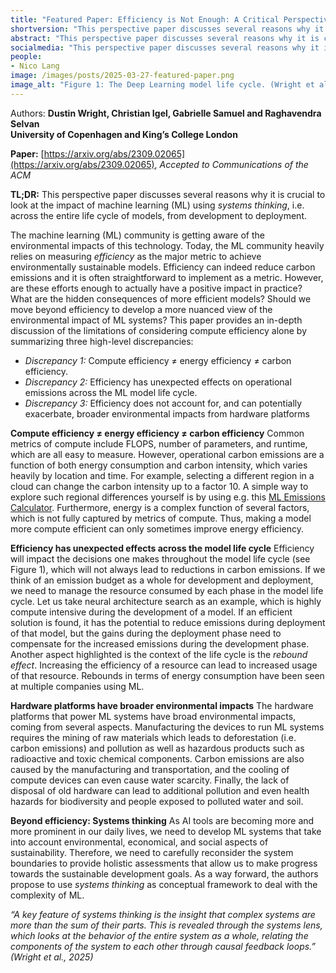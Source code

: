 ```yaml
---
title: "Featured Paper: Efficiency is Not Enough: A Critical Perspective of Environmentally Sustainable AI"
shortversion: "This perspective paper discusses several reasons why it is crucial to look at the impact of machine learning (ML) using systems thinking, i.e. across the entire life cycle of models, from development to deployment."
abstract: "This perspective paper discusses several reasons why it is crucial to look at the impact of machine learning (ML) using systems thinking, i.e. across the entire life cycle of models, from development to deployment."
socialmedia: "This perspective paper discusses several reasons why it is crucial to look at the impact of machine learning (ML) using systems thinking, i.e. across the entire life cycle of models, from development to deployment."
people:
- Nico Lang
image: /images/posts/2025-03-27-featured-paper.png
image_alt: "Figure 1: The Deep Learning model life cycle. (Wright et al., 2024\)"
---
```

Authors: **Dustin Wright, Christian Igel, Gabrielle Samuel and Raghavendra Selvan<br />
University of Copenhagen and King’s College London**

**Paper:** [https://arxiv.org/abs/2309.02065](https://arxiv.org/abs/2309.02065), *Accepted to Communications of the ACM*

**TL;DR:** This perspective paper discusses several reasons why it is crucial to look at the impact of machine learning (ML) using *systems thinking*, i.e. across the entire life cycle of models, from development to deployment.

The machine learning (ML) community is getting aware of the environmental impacts of this technology. Today, the ML community heavily relies on measuring *efficiency* as the major metric to achieve environmentally sustainable models. Efficiency can indeed reduce carbon emissions and it is often straightforward to implement as a metric. However, are these efforts enough to actually have a positive impact in practice? What are the hidden consequences of more efficient models? Should we move beyond efficiency to develop a more nuanced view of the environmental impact of ML systems? This paper provides an in-depth discussion of the limitations of considering compute efficiency alone by summarizing three high-level discrepancies:

* *Discrepancy 1:* Compute efficiency ≠ energy efficiency ≠ carbon efficiency.
* *Discrepancy 2:* Efficiency has unexpected effects on operational emissions across the ML model life cycle.
* *Discrepancy 3:* Efficiency does not account for, and can potentially exacerbate, broader environmental impacts from hardware platforms

**Compute efficiency ≠ energy efficiency ≠ carbon efficiency**
Common metrics of compute include FLOPS, number of parameters, and runtime, which are all easy to measure. However, operational carbon emissions are a function of both energy consumption and carbon intensity, which varies heavily by location and time. For example, selecting a different region in a cloud can change the carbon intensity up to a factor 10\. A simple way to explore such regional differences yourself is by using e.g. this [ML Emissions Calculator](https://mlco2.github.io/impact/#compute). Furthermore, energy is a complex function of several factors, which is not fully captured by metrics of compute. Thus, making a model more compute efficient can only sometimes improve energy efficiency.

**Efficiency has unexpected effects across the model life cycle**
Efficiency will impact the decisions one makes throughout the model life cycle (see Figure 1), which will not always lead to reductions in carbon emissions. If we think of an emission budget as a whole for development and deployment, we need to manage the resource consumed by each phase in the model life cycle. Let us take neural architecture search as an example, which is highly compute intensive during the development of a model. If an efficient solution is found, it has the potential to reduce emissions during deployment of that model, but the gains during the deployment phase need to compensate for the increased emissions during the development phase. Another aspect highlighted is the context of the life cycle is the *rebound effect*. Increasing the efficiency of a resource can lead to increased usage of that resource. Rebounds in terms of energy consumption have been seen at multiple companies using ML.

**Hardware platforms have broader environmental impacts**
The hardware platforms that power ML systems have broad environmental impacts, coming from several aspects. Manufacturing the devices to run ML systems requires the mining of raw materials which leads to deforestation (i.e. carbon emissions) and pollution as well as hazardous products such as radioactive and toxic chemical components. Carbon emissions are also caused by the manufacturing and transportation, and the cooling of compute devices can even cause water scarcity. Finally, the lack of disposal of old hardware can lead to additional pollution and even health hazards for biodiversity and people exposed to polluted water and soil.

**Beyond efficiency: Systems thinking**
As AI tools are becoming more and more prominent in our daily lives, we need to develop ML systems that take into account environmental, economical, and social aspects of sustainability. Therefore, we need to carefully reconsider the system boundaries to provide holistic assessments that allow us to make progress towards the sustainable development goals. As a way forward, the authors propose to use *systems thinking* as conceptual framework to deal with the complexity of ML.

*“A key feature of systems thinking is the insight that complex systems are more than the sum of their parts. This is revealed through the systems lens, which looks at the behavior of the entire system as a whole, relating the components of the system to each other through causal feedback loops.” (Wright et al., 2025\)*
